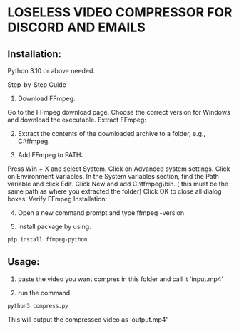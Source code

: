 # LOSELESS VIDEO COMPRESSOR FOR DISCORD AND EMAILS

## Installation:

Python 3.10 or above needed.

Step-by-Step Guide
1. Download FFmpeg:

Go to the FFmpeg download page.
Choose the correct version for Windows and download the executable.
Extract FFmpeg:

2. Extract the contents of the downloaded archive to a folder, e.g., C:\ffmpeg.

3. Add FFmpeg to PATH:

Press Win + X and select System.
Click on Advanced system settings.
Click on Environment Variables.
In the System variables section, find the Path variable and click Edit.
Click New and add C:\ffmpeg\bin. ( this must be the same path as where you extracted the folder)
Click OK to close all dialog boxes.
Verify FFmpeg Installation:

4. Open a new command prompt and type ffmpeg -version

5. Install package by using:

```bash
pip install ffmpeg-python
```
 ## Usage:

 1. paste the video you want compres in this folder and call it 'input.mp4'

 2. run the command 
 ```bash
 python3 compress.py
 ```

 This will output the compressed video as 'output.mp4'
